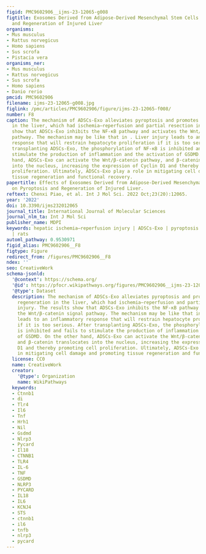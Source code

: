 ```yaml
---
figid: PMC9602906__ijms-23-12065-g008
figtitle: Exosomes Derived from Adipose-Derived Mesenchymal Stem Cells on Pyroptosis
  and Regeneration of Injured Liver
organisms:
- Mus musculus
- Rattus norvegicus
- Homo sapiens
- Sus scrofa
- Pistacia vera
organisms_ner:
- Mus musculus
- Rattus norvegicus
- Sus scrofa
- Homo sapiens
- Danio rerio
pmcid: PMC9602906
filename: ijms-23-12065-g008.jpg
figlink: /pmc/articles/PMC9602906/figure/ijms-23-12065-f008/
number: F8
caption: The mechanism of ADSCs-Exo alleviates pyroptosis and promotes tissue regeneration
  in the liver, which had ischemia–reperfusion and partial resection injury. The results
  show that ADSCs-Exo inhibits the NF-κB pathway and activates the Wnt/β-catenin signal
  pathway. The mechanism may be like that in . Liver injury leads to an inflammatory
  response that will restrain hepatocyte proliferation if it is too serious. After
  transplanting ADSCs-Exo, the phosphorylation of NF-κB is inhibited and fails to
  stimulate the production of inflammation and the activation of GSDMD. On the other
  hand, ADSCs-Exo can activate the Wnt/β-catenin pathway, and β-catenin translocates
  into the nucleus, increasing the expression of Cyclin D1 and thereby promoting cell
  proliferation. Ultimately, ADSCs-Exo play a role in mitigating cell damage and promoting
  tissue regeneration and functional recovery.
papertitle: Effects of Exosomes Derived from Adipose-Derived Mesenchymal Stem Cells
  on Pyroptosis and Regeneration of Injured Liver.
reftext: Chenxi Piao, et al. Int J Mol Sci. 2022 Oct;23(20):12065.
year: '2022'
doi: 10.3390/ijms232012065
journal_title: International Journal of Molecular Sciences
journal_nlm_ta: Int J Mol Sci
publisher_name: MDPI
keywords: hepatic ischemia–reperfusion injury | ADSCs-Exo | pyroptosis | liver regeneration
  | rats
automl_pathway: 0.9530971
figid_alias: PMC9602906__F8
figtype: Figure
redirect_from: /figures/PMC9602906__F8
ndex: ''
seo: CreativeWork
schema-jsonld:
  '@context': https://schema.org/
  '@id': https://pfocr.wikipathways.org/figures/PMC9602906__ijms-23-12065-g008.html
  '@type': Dataset
  description: The mechanism of ADSCs-Exo alleviates pyroptosis and promotes tissue
    regeneration in the liver, which had ischemia–reperfusion and partial resection
    injury. The results show that ADSCs-Exo inhibits the NF-κB pathway and activates
    the Wnt/β-catenin signal pathway. The mechanism may be like that in . Liver injury
    leads to an inflammatory response that will restrain hepatocyte proliferation
    if it is too serious. After transplanting ADSCs-Exo, the phosphorylation of NF-κB
    is inhibited and fails to stimulate the production of inflammation and the activation
    of GSDMD. On the other hand, ADSCs-Exo can activate the Wnt/β-catenin pathway,
    and β-catenin translocates into the nucleus, increasing the expression of Cyclin
    D1 and thereby promoting cell proliferation. Ultimately, ADSCs-Exo play a role
    in mitigating cell damage and promoting tissue regeneration and functional recovery.
  license: CC0
  name: CreativeWork
  creator:
    '@type': Organization
    name: WikiPathways
  keywords:
  - Ctnnb1
  - di
  - Tlr4
  - Il6
  - Tnf
  - Hrh1
  - Nil
  - Gsdmd
  - Nlrp3
  - Pycard
  - Il18
  - CTNNB1
  - TLR4
  - IL-6
  - TNF
  - GSDMD
  - NLRP3
  - PYCARD
  - IL18
  - IL6
  - KCNJ4
  - STS
  - ctnnb1
  - il6
  - tnfb
  - nlrp3
  - pycard
---
```

